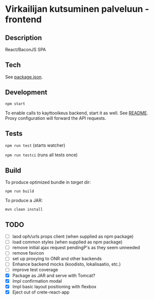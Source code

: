 # Virkailijan kutsuminen palveluun -frontend

## Description

React/BaconJS SPA

## Tech

See [package.json](./package.json).

## Development

`npm start`

To enable calls to kayttooikeus backend, start it as well. See [README](../README.md). Proxy configuration will forward the API requests. 

## Tests

`npm run test` (starts watcher)

`npm run testci` (runs all tests once)

## Build

To produce optimized bundle in _target_ dir:

`npm run build`

To produce a JAR:

`mvn clean install`

## TODO

- [ ] laod oph/urls props client (when supplied as npm package) 
- [ ] load common styles (when supplied as npm package)
- [ ] remove initial ajax request pendingP's as they seem unneeded 
- [ ] remove favicon
- [ ] set up proxying to ONR and other backends
- [ ] Enhance backend mocks (koodisto, lokalisaatio, etc.)
- [ ] improve test coverage
- [x] Package as JAR and serve with Tomcat?
- [x] Impl confirmation modal
- [x] Impl basic layout positioning with flexbox
- [x] Eject out of crete-react-app
